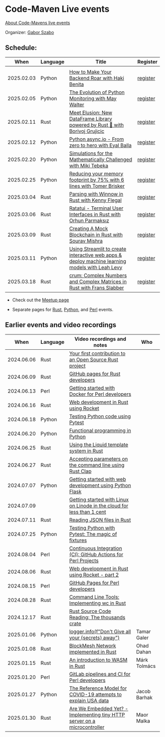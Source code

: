 # Code-Maven Live events

[About Code-Mavens live events](/about)

Organizer: [Gabor Szabo](https://szabgab.com/)

## Schedule:

| When       | Language   | Title | Register |
| ---------- | ---------- | ------------------------------------------------------------------------------------------------------------------------------------------------ | -------- |
|            |            |                                                                                                                                                  |          |
| 2025.02.03 | Python     | [How to Make Your Backend Roar with Haki Benita](https://python.code-maven.com/how-to-make-your-backend-roar)                                    | [register](https://www.meetup.com/code-mavens/events/305374633/) |
| 2025.02.05 | Python     | [The Evolution of Python Monitoring with May Walter](https://python.code-maven.com/the-evolution-of-python-monitoring)                           | [register](https://www.meetup.com/code-mavens/events/305453203/) |
| 2025.02.11 | Rust       | [Meet Elusion: New DataFrame Library powered by Rust 🦀 with Borivoj Grujicic](https://rust.code-maven.com/meet-elusion-mew-dataframe-library)   | [register](https://www.meetup.com/code-mavens/events/305513416/) |
| 2025.02.12 | Python     | [Python async.io - From zero to hero with Eyal Balla](https://python.code-maven.com/async-io-from-zero-to-hero)                                  | [register](https://www.meetup.com/code-mavens/events/305479458/) |
| 2025.02.20 | Python     | [Simulations for the Mathematically Challenged with Miki Tebeka](https://python.code-maven.com/simulations-for-the-mathematically-challenged)    | [register](https://www.meetup.com/code-mavens/events/305223619/) |
| 2025.02.25 | Python     | [Reducing your memory footprint by 75% with 6 lines with Tomer Brisker](https://python.code-maven.com/reducing-your-memory-footprint)            | [register](https://www.meetup.com/code-mavens/events/305492369/) |
| 2025.03.04 | Rust       | [Parsing with Winnow in Rust with Kenny Flegal](https://rust.code-maven.com/parsing-with-winnow)                                                 | [register](https://www.meetup.com/code-mavens/events/305793122/) |
| 2025.03.06 | Rust       | [Ratatui - Terminal User Interfaces in Rust with Orhun Parmaksız](https://rust.code-maven.com/ratatui-tui-in-rust)                               | [register](https://www.meetup.com/code-mavens/events/305750365/) |
| 2025.03.09 | Rust       | [Creating A Mock Blockchain in Rust with Sourav Mishra](https://rust.code-maven.com//creating-a-mock-blockchain-in-rust)                         | [register](https://www.meetup.com/code-mavens/events/305587087/) |
| 2025.03.11 | Python     | [Using Streamlit to create interactive web apps & deploy machine learning models with Leah Levy](https://python.code-maven.com/using-streamlit)  | [register](https://www.meetup.com/code-mavens/events/305584832/) |
| 2025.03.18 | Rust       | [crum: Complex Numbers and Complex Matrices in Rust with Frans Slabber](https://rust.code-maven.com/crum)                                        | [register](https://www.meetup.com/code-mavens/events/305823397/) |

* Check out the [Meetup page](https://www.meetup.com/code-mavens/)

* Separate pages for [Rust](https://rust.code-maven.com/live), [Python](https://python.code-maven.com/live), and [Perl](https://perlmaven.com/live) events.

## Earlier events and video recordings

| When       | Language   | Video recordings and notes                                                                                                                       | Who   |
| ---------- | ---------- | ------------------------------------------------------------------------------------------------------------------------------------------------ | ----- |
| 2024.06.06 | Rust       | [Your first contribution to an Open Source Rust project](https://rust.code-maven.com/your-first-contribution-to-an-open-source-rust-project)     |  |
| 2024.06.09 | Rust       | [GitHub pages for Rust developers](https://rust.code-maven.com/github-pages-for-rust-developers)                                                 |  |
| 2024.06.13 | Perl       | [Getting started with Docker for Perl developers](https://perlmaven.com/getting-started-with-docker-for-perl-developers)                         |  |
| 2024.06.16 | Rust       | [Web development in Rust using Rocket](https://rust.code-maven.com/web-development-in-rust-using-rocket)                                         |  |
| 2024.06.18 | Python     | [Testing Python code using Pytest](https://python.code-maven.com/testing-python-code-with-pytest)                                                |  |
| 2024.06.20 | Python     | [Functional programming in Python](https://python.code-maven.com/functional-programming-in-python)                                               |  |
| 2024.06.25 | Rust       | [Using the Liquid template system in Rust](https://rust.code-maven.com/using-the-liquid-template-system-in-rust)                                 |  |
| 2024.06.27 | Rust       | [Accepting parameters on the command line using Rust Clap](https://rust.code-maven.com/accepting-parameters-on-the-command-line-using-rust-clap) |  |
| 2024.07.07 | Python     | [Getting started with web development using Python Flask](https://python.code-maven.com/getting-started-with-web-development-using-python-flask) |  |
| 2024.07.09 |            | [Getting started with Linux on Linode in the cloud for less than 1 cent](https://python.code-maven.com/getting-started-with-linux-on-linode)     |  |
| 2024.07.11 | Rust       | [Reading JSON files in Rust](https://rust.code-maven.com/reading-json-files-in-rust)                                                             |  |
| 2024.07.25 | Python     | [Testing Python with Pytest: The magic of fixtures](https://python.code-maven.com/testing-python-with-pytest-the-magic-of-fixtures)              |  |
| 2024.08.04 | Perl       | [Continuous Integration (CI): GitHub Actions for Perl Projects](https://perlmaven.com/github-actions-for-perl-projects)                          |  |
| 2024.08.06 | Rust       | [Web development in Rust using Rocket - part 2](https://rust.code-maven.com/web-development-in-rust-using-rocket-building-a-job-board)           |  |
| 2024.08.15 | Perl       | [GitHub Pages for Perl developers](https://perlmaven.com/github-pages-for-perl-developers)                                                       |  |
| 2024.08.28 | Rust       | [Command Line Tools: Implementing wc in Rust](https://rust.code-maven.com/implementing-wc-in-rust)                                               |  |
| 2024.12.17 | Rust       | [Rust Source Code Reading: The thousands crate](https://rust.code-maven.com/the-thousands-crate)                                                 |  |
| 2025.01.06 | Python     | [logger.info(f"Don't Give all your {secrets} away") ](https://python.code-maven.com/logger-info-with-tamar-galer)                | Tamar Galer |
| 2025.01.08 | Rust       | [BlockMesh Network implemented in Rust](https://rust.code-maven.com/block-mesh-network)                                          | Ohad Dahan  |
| 2025.01.15 | Rust       | [An introduction to WASM in Rust](https://rust.code-maven.com/an-introduction-to-wasm-in-rust)                                   | Márk Tolmács |
| 2025.01.20 | Perl       | [GitLab pipelines and CI for Perl developers](https://perlmaven.com/gitlab-pipelines-and-ci-for-perl-developers)                 |  |
| 2025.01.27 | Python     | [The Reference Model for COVID-19 attempts to explain USA data](https://python.code-maven.com/covid-19-with-jacob-barhak)        | Jacob Barhak |
| 2025.01.30 | Rust       | [Are We Embedded Yet? - Implementing tiny HTTP server on a microcontroller](https://rust.code-maven.com//are-we-embedded-yet)    | Maor Malka   |


